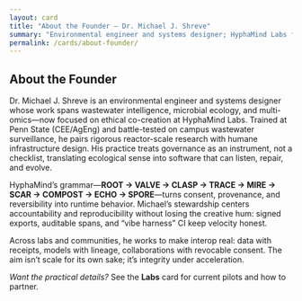 ```yaml
---
layout: card
title: "About the Founder — Dr. Michael J. Shreve"
summary: "Environmental engineer and systems designer; HyphaMind Labs founder; wastewater + multi-omics + ethical co-creation."
permalink: /cards/about-founder/
---
```


## About the Founder

Dr. Michael J. Shreve is an environmental engineer and systems designer whose work spans wastewater intelligence, microbial ecology, and multi-omics—now focused on ethical co-creation at HyphaMind Labs. Trained at Penn State (CEE/AgEng) and battle-tested on campus wastewater surveillance, he pairs rigorous reactor-scale research with humane infrastructure design. His practice treats governance as an instrument, not a checklist, translating ecological sense into software that can listen, repair, and evolve.

HyphaMind’s grammar—**ROOT → VALVE → CLASP → TRACE → MIRE → SCAR → COMPOST → ECHO → SPORE**—turns consent, provenance, and reversibility into runtime behavior. Michael’s stewardship centers accountability and reproducibility without losing the creative hum: signed exports, auditable spans, and “vibe harness” CI keep velocity honest.

Across labs and communities, he works to make interop real: data with receipts, models with lineage, collaborations with revocable consent. The aim isn’t scale for its own sake; it’s integrity under acceleration.

*Want the practical details?* See the **Labs** card for current pilots and how to partner.
